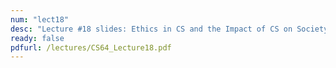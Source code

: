 ```yaml
---
num: "lect18"
desc: "Lecture #18 slides: Ethics in CS and the Impact of CS on Society"
ready: false
pdfurl: /lectures/CS64_Lecture18.pdf
---
```


